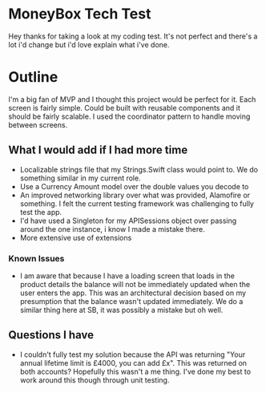 # MoneyBox Tech Test

Hey thanks for taking a look at my coding test. It's not perfect and there's a lot i'd change but i'd love explain what i've done. 


# Outline

I'm a big fan of MVP and I thought this project would be perfect for it. Each screen is fairly simple. Could be built with reusable components and it should be fairly scalable. I used the coordinator pattern to handle moving between screens. 

## What I would add if I had more time  

* Localizable strings file that my Strings.Swift class would point to. We do something similar in my current role. 
* Use a Currency Amount model over the double values you decode to
* An improved networking library over what was provided, Alamofire or something. I felt the current testing framework was challenging to fully test the app.
* I'd have used a Singleton for my APISessions object over passing around the one instance, i know I made a mistake there.
* More extensive use of extensions

### Known Issues

* I am aware that because I have a loading screen that loads in the product details the balance will not be immediately updated when the user enters the app. This was an architectural decision based on my presumption that the balance wasn't updated immediately. We do a similar thing here at SB, it was possibly a mistake but oh well.

## Questions I have

* I couldn't fully test my solution because the API was returning "Your annual lifetime limit is £4000,  you can add £x". This was returned on both accounts? Hopefully this wasn't a me thing. I've done my best to work around this though through unit testing. 

